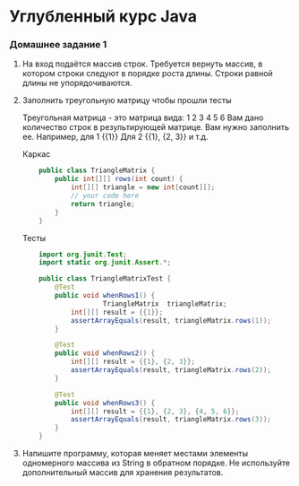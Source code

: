 # Углубленный курс Java
### Домашнее задание 1

1. На вход подаётся массив строк. Требуется вернуть массив, в котором строки следуют в порядке роста длины. Строки равной длины не упорядочиваются.

2. Заполнить треугольную матрицу чтобы прошли тесты

    Треугольная матрица - это матрица вида:
    1
    2 3
    4 5 6
    Вам дано количество строк в результирующей матрице. Вам нужно заполнить ее. 
    Например, для 1
    {{1}}
    Для 2
    {{1}, {2, 3}}
    и т.д.
    
    Каркас
    ```java
        public class TriangleMatrix {
            public int[][] rows(int count) {
                int[][] triangle = new int[count][];
                // your code here
                return triangle;
            }
        }
    ```
     Тесты 
    ```java
        import org.junit.Test;
        import static org.junit.Assert.*;
    
        public class TriangleMatrixTest {
            @Test
            public void whenRows1() {
                        TriangleMatrix  triangleMatrix;
                int[][] result = {{1}};
                assertArrayEquals(result, triangleMatrix.rows(1));
            }
    
            @Test
            public void whenRows2() {
                int[][] result = {{1}, {2, 3}};
                assertArrayEquals(result, triangleMatrix.rows(2));
            }
    
            @Test
            public void whenRows3() {
                int[][] result = {{1}, {2, 3}, {4, 5, 6}};
                assertArrayEquals(result, triangleMatrix.rows(3));
            }
        }
    ```

3. Напишите программу, которая меняет местами элементы одномерного массива из String в обратном порядке. Не используйте дополнительный массив для хранения результатов.
